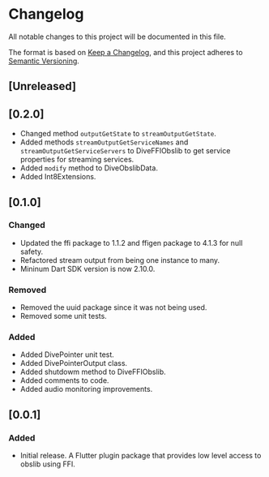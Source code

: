 # Changelog
All notable changes to this project will be documented in this file.

The format is based on [Keep a Changelog](https://keepachangelog.com/en/1.0.0/),
and this project adheres to [Semantic Versioning](https://semver.org/spec/v2.0.0.html).

## [Unreleased]

## [0.2.0]

- Changed method `outputGetState` to `streamOutputGetState`.
- Added methods `streamOutputGetServiceNames` and `streamOutputGetServiceServers` to DiveFFIObslib
to get service properties for streaming services.
- Added `modify` method to DiveObslibData.
- Added Int8Extensions.

## [0.1.0]
### Changed

- Updated the ffi package to 1.1.2 and ffigen package to 4.1.3 for null safety.
- Refactored stream output from being one instance to many.
- Mininum Dart SDK version is now 2.10.0.

### Removed

- Removed the uuid package since it was not being used.
- Removed some unit tests.

### Added

- Added DivePointer unit test.
- Added DivePointerOutput class.
- Added shutdowm method to DiveFFIObslib.
- Added comments to code.
- Added audio monitoring improvements.

## [0.0.1]
### Added

- Initial release. A Flutter plugin package that provides low level access to
obslib using FFI.
